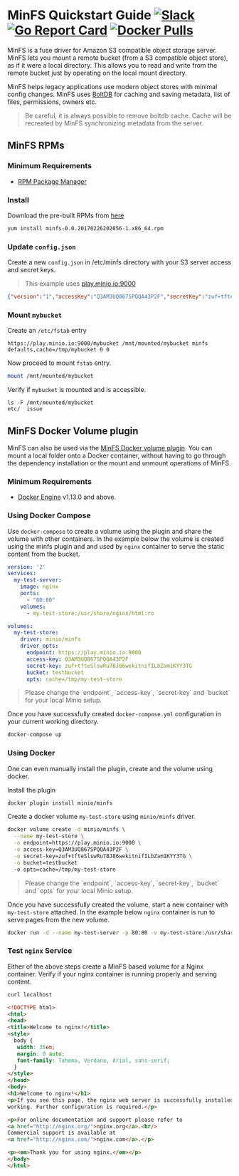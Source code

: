 # MinFS Quickstart Guide [![Slack](https://slack.minio.io/slack?type=svg)](https://slack.minio.io) [![Go Report Card](https://goreportcard.com/badge/minio/minfs)](https://goreportcard.com/report/minio/minfs) [![Docker Pulls](https://img.shields.io/docker/pulls/minio/minfs.svg?maxAge=604800)](https://hub.docker.com/r/minio/minfs/)

MinFS is a fuse driver for Amazon S3 compatible object storage server. MinFS lets you mount a remote bucket (from a S3 compatible object store), as if it were a local directory. This allows you to read and write from the remote bucket just by operating on the local mount directory.

MinFS helps legacy applications use modern object stores with minimal config changes. MinFS uses [BoltDB](https://github.com/boltdb/bolt) for caching and saving metadata, list of files, permissions, owners etc.

> Be careful, it is always possible to remove boltdb cache. Cache will be recreated by MinFS synchronizing metadata from the server.

## MinFS RPMs

### Minimum Requirements

- [RPM Package Manager](http://rpm.org/)

### Install

Download the pre-built RPMs from [here](https://github.com/minio/minfs/releases/tag/RELEASE.2017-02-26T20-20-56Z)

```sh
yum install minfs-0.0.20170226202056-1.x86_64.rpm
```

### Update `config.json`

Create a new `config.json` in /etc/minfs directory with your S3 server access and secret keys.

> This example uses [play.minio.io:9000](https://play.minio.io:9000)

```json
{"version":"1","accessKey":"Q3AM3UQ867SPQQA43P2F","secretKey":"zuf+tfteSlswRu7BJ86wekitnifILbZam1KYY3TG"}
```

### Mount `mybucket`

Create an `/etc/fstab` entry

```
https://play.minio.io:9000/mybucket /mnt/mounted/mybucket minfs defaults,cache=/tmp/mybucket 0 0
```

Now proceed to mount `fstab` entry.

```sh
mount /mnt/mounted/mybucket
```

Verify if `mybucket` is mounted and is accessible.

```
ls -F /mnt/mounted/mybucket
etc/  issue
```

## MinFS Docker Volume plugin

MinFS can also be used via the [MinFS Docker volume plugin](https://github.com/minio/minfs/tree/master/docker-plugin). You can mount a local folder onto a Docker container, without having to go through the dependency installation or the mount and unmount operations of MinFS.

### Minimum Requirements

- [Docker Engine](http://docker.com/) v1.13.0 and above.

### Using Docker Compose

Use `docker-compose` to create a volume using the plugin and share the volume with other containers. In the example below the volume is created using the minfs plugin and and used by `nginx` container to serve the static content from the bucket.

```yml
version: '2'
services:
  my-test-server:
    image: nginx
    ports:
      - "80:80"
    volumes:
      - my-test-store:/usr/share/nginx/html:ro

volumes:
  my-test-store:
    driver: minio/minfs
    driver_opts:
      endpoint: https://play.minio.io:9000
      access-key: Q3AM3UQ867SPQQA43P2F
      secret-key: zuf+tfteSlswRu7BJ86wekitnifILbZam1KYY3TG
      bucket: testbucket
      opts: cache=/tmp/my-test-store
```

<blockquote>
Please change the `endpoint`, `access-key`, `secret-key` and `bucket` for your local Minio setup.
</blockquote>

Once you have successfully created `docker-compose.yml` configuration in your current working directory.

```sh
docker-compose up
```

### Using Docker
One can even manually install the plugin, create and the volume using docker.

Install the plugin

```sh
docker plugin install minio/minfs
```

Create a docker volume `my-test-store` using `minio/minfs` driver.

```sh
docker volume create -d minio/minfs \
  --name my-test-store \
  -o endpoint=https://play.minio.io:9000 \
  -o access-key=Q3AM3UQ867SPQQA43P2F \
  -o secret-key=zuf+tfteSlswRu7BJ86wekitnifILbZam1KYY3TG \
  -o bucket=testbucket
  -o opts=cache=/tmp/my-test-store
```

<blockquote>
Please change the `endpoint`, `access-key`, `secret-key`, `bucket` and `opts` for your local Minio setup.
</blockquote>

Once you have successfully created the volume, start a new container with `my-test-store` attached.
In the example below `nginx` container is run to serve pages from the new volume.

```sh
docker run -d --name my-test-server -p 80:80 -v my-test-store:/usr/share/nginx/html:ro nginx
```

### Test `nginx` Service

Either of the above steps create a MinFS based volume for a Nginx container. Verify if your nginx container is running properly and serving content.

```sh
curl localhost
```

```html
<!DOCTYPE html>
<html>
<head>
<title>Welcome to nginx!</title>
<style>
  body {
   width: 35em;
   margin: 0 auto;
   font-family: Tahoma, Verdana, Arial, sans-serif;
  }
</style>
</head>
<body>
<h1>Welcome to nginx!</h1>
<p>If you see this page, the nginx web server is successfully installed and
working. Further configuration is required.</p>

<p>For online documentation and support please refer to
<a href="http://nginx.org/">nginx.org</a>.<br/>
Commercial support is available at
<a href="http://nginx.com/">nginx.com</a>.</p>

<p><em>Thank you for using nginx.</em></p>
</body>
</html>
```
